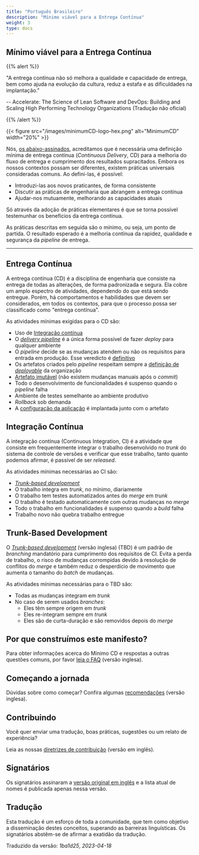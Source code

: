 ```yaml
---
title: "Português Brasileiro"
description: "Mínimo viável para a Entrega Contínua"
weight: 3
type: docs
---
```



## Mínimo viável para a Entrega Contínua

{{% alert %}}

"A entrega contínua não só melhora a qualidade e capacidade de entrega, bem como ajuda na evolução da cultura, reduz a estafa e as dificuldades na implantação."

-- Accelerate: The Science of Lean Software and DevOps: Building and Scaling High Performing Technology Organizations (Tradução não oficial)

{{% /alert %}}

{{< figure src="/images/minimumCD-logo-hex.png" alt="MinimumCD" width="20%" >}}

Nós, [os abaixo-assinados](../../minimumcd/#signatories), acreditamos que é necessária uma definição mínima de entrega contínua (_Continuous Delivery_, CD) para a melhoria do fluxo de entrega e cumprimento dos resultados supracitados. Embora os nossos contextos possam ser diferentes, existem práticas universais consideradas comuns. Ao defini-las, é possível:

- Introduzi-las aos novos praticantes, de forma consistente
- Discutir as práticas de engenharia que abrangem a entrega contínua
- Ajudar-nos mutuamente, melhorando as capacidades atuais

Só através da adoção de práticas elementares é que se torna possível testemunhar os benefícios da entrega contínua.

As práticas descritas em seguida são o mínimo, ou seja, um ponto de partida. O resultado esperado é a melhoria contínua da rapidez, qualidade e segurança da _pipeline_ de entrega.

---

## Entrega Contínua

A entrega contínua (CD) é a disciplina de engenharia que consiste na entrega de todas as alterações, de forma padronizada e segura. Ela cobre um amplo espectro de atividades, dependendo do que está sendo entregue. Porém, há comportamentos e habilidades que devem ser considerados, em todos os contextos, para que o processo possa ser classificado como "entrega contínua".

As atividades mínimas exigidas para o CD são:

- Uso de [Integração contínua](#integração-contínua)
- O [_delivery pipeline_](https://www.informit.com/articles/article.aspx?p=1621865&seqNum=2#:~:text=%EE%94%80Buy-,What%20Is%20a%20Deployment%20Pipeline%3F,-At%20an%20abstract) é a única forma possível de fazer _deploy_ para qualquer ambiente
- O _pipeline_ decide se as mudanças atendem ou não os requisitos para entrada em produção. Esse veredicto é [definitivo](../../faq/#why-should-the-pipeline-be-definitive-for-deploy)
- Os artefatos criados pelo _pipeline_ respeitam sempre a [definição de _deployable_](../../faq/#what-do-we-mean-by-definition-of-deployable) da organização
- [Artefato imutável](../../minimumcd/immutable/) (não existem mudanças manuais após o _commit_)
- Todo o desenvolvimento de funcionalidades é suspenso quando o _pipeline_ falha
- Ambiente de testes semelhante ao ambiente produtivo
- _Rollback_ sob demanda
- A [configuração da aplicação](../../faq/#what-is-application-configuration) é implantada junto com o artefato

## Integração Contínua

A integração contínua (Continuous Integration, CI) é a atividade que consiste em frequentemente integrar o trabalho desenvolvido no _trunk_ do sistema de controle de versões e verificar que esse trabalho, tanto quanto podemos afirmar, é passível de ser _released_.

As atividades mínimas necessárias ao CI são:

- [_Trunk-based development_](#trunk-based-development)
- O trabalho integra em _trunk_, no mínimo, diariamente
- O trabalho tem testes automatizados antes do _merge_ em _trunk_
- O trabalho é testado automaticamente com outras mudanças no _merge_
- Todo o trabalho em funcionalidades é suspenso quando a _build_ falha
- Trabalho novo não quebra trabalho entregue

## Trunk-Based Development

O [_Trunk-based development_](../../minimumcd/tbd/) (versão inglesa) (TBD) é um padrão de _branching_ mandatório para cumprimento dos requisitos de CI. Evita a perda de trabalho, o risco de mudanças corrompidas devido à resolução de conflitos do _merge_ e também reduz o desperdício de movimento que aumenta o tamanho do _batch_ de mudanças.

As atividades mínimas necessárias para o TBD são:

- Todas as mudanças integram em _trunk_
- No caso de serem usados _branches_:
  - Eles têm sempre origem em _trunk_
  - Eles re-integram sempre em _trunk_
  - Eles são de curta-duração e são removidos depois do _merge_

## Por que construímos este manifesto?

Para obter informações acerca do Mínimo CD e respostas a outras questões comuns, por favor [leia o FAQ](../../faq/) (versão inglesa).

## Começando a jornada

Dúvidas sobre como começar? Confira algumas [recomendações](../../journey/) (versão inglesa).

## Contribuindo

Você quer enviar uma tradução, boas práticas, sugestões ou um relato de experiência?

Leia as nossas [diretrizes de contribuição](https://github.com/Minimum-CD/cd-manifesto/blob/master/CONTRIBUTING.md) (versão em inglês).

## Signatários

Os signatários assinaram a [versão original em inglês](../../minimumcd/#signatories) e a lista atual de nomes é publicada apenas nessa versão.

## Tradução

Esta tradução é um esforço de toda a comunidade, que tem como objetivo a disseminação destes conceitos, superando as barreiras linguísticas. Os signatários abstêm-se de afirmar a exatidão da tradução.

Traduzido da versão: _1ba1d25_, _2023-04-18_
